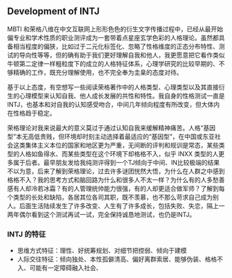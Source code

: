 ## Development of INTJ

MBTI 和荣格八维在中文互联网上形形色色的衍生文字传播过程中，已经从最开始偏专业和学术性质的职业测评成为一套带着点星座玄学色彩的人格理论。虽然都具备相当程度的偏狭，比如过于二元化标签化、忽略了性格维度的正态分布特性、测试的导向性等等，但的确有助于我们更好理解自我和他人，我更愿意把它看作类似牛顿第二定律一样粗粒度下的成立的人格特征体系，心理学研究的比较早期的、不够精确的工作，既充分理解使用，也不完全奉为圭臬的态度对待。

基于以上态度，有空想写一些阅读荣格著作中的人格类型、心理类型以及其直接衍生的心理模型来认知自我、他人成长发展的共性和特性。我自身的性格测试一直是 INTJ，也基本和对自我的认知感受吻合，中间几年倾向程度有所改变，但大体内在性格趋于稳定。

荣格理论对我来说最大的意义莫过于通过认知自我来缓解精神痛苦。人格“基因型”本无高低贵贱，但环境却时刻主动选择着最适应的“基因型”，在中国或东亚社会这类集体主义本位的国家和地区更为严重，无间断的评判和规训是常态，某些类型的人格如鱼得水、而某些类型在这个环境下却格格不入，似乎 INXX 类型的人更多属于后者。最早朋友发给我纯测评得到一个TJ倾向于中间、IN比较极端的结果不以为意，后来了解到荣格理论，过去许多谜团恍然大悟，为什么在人群之中感到格格不入？我的思考方式和脑回路为什么和很多人不太一样？为什么有的人多愁善感有人却冷若冰霜？有的人管理统帅能力很强，有的人却更适合做军师？了解到每个类型的长处和缺陷，各居其位各司其职，既不羡慕，也不那么苛求自己成为别人。后面生活陆续发生了许多改变、人生有了许多成长，包括失败、失恋，隔上一两年偶尔看到这个测试再试一试，完全保持诚恳地测试，也仍是INTJ。



### INTJ 的特征

- 思维方式特征：理性、好统筹规划、对细节把控弱、倾向于建模
- 人际交往特征：倾向独处、本性孤僻清高、偏好离群索居、能够伪装、格格不入、可能有一定障碍融入社会、